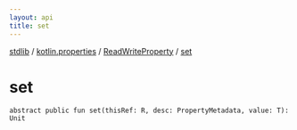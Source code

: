 ```yaml
---
layout: api
title: set
---
```

[stdlib](../../index.html) / [kotlin.properties](../index.html) / [ReadWriteProperty](index.html) / [set](set.html)

# set

```
abstract public fun set(thisRef: R, desc: PropertyMetadata, value: T): Unit
```
